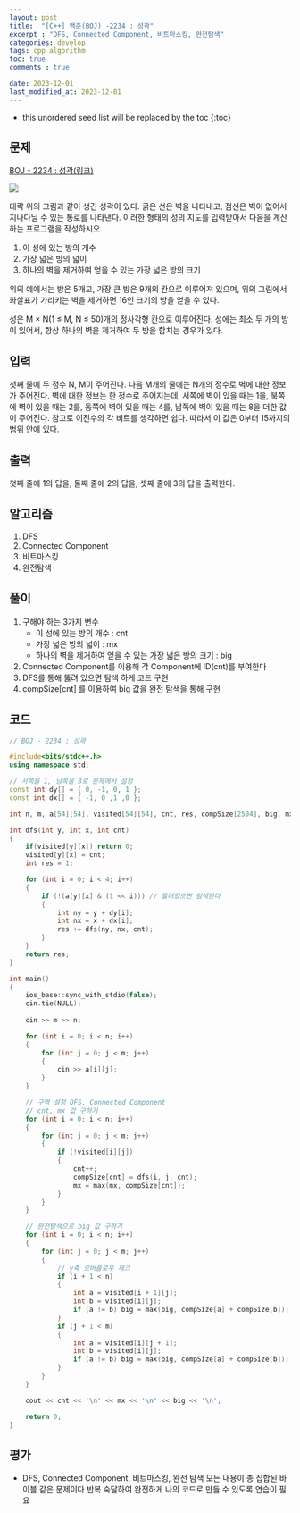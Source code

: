 ```yaml
---
layout: post
title:  "[C++] 백준(BOJ) -2234 : 성곽"
excerpt : "DFS, Connected Component, 비트마스킹, 완전탐색"
categories: develop
tags: cpp algorithm
toc: true
comments : true

date: 2023-12-01
last_modified_at: 2023-12-01
---
```


* this unordered seed list will be replaced by the toc
{:toc}

## 문제 

[BOJ - 2234 : 성곽(링크)](https://www.acmicpc.net/problem/2234)

![](https://www.acmicpc.net/JudgeOnline/upload/201008/cas.PNG)  

대략 위의 그림과 같이 생긴 성곽이 있다. 굵은 선은 벽을 나타내고, 점선은 벽이 없어서 지나다닐 수 있는 통로를 나타낸다. 이러한 형태의 성의 지도를 입력받아서 다음을 계산하는 프로그램을 작성하시오.

1. 이 성에 있는 방의 개수
2. 가장 넓은 방의 넓이
3. 하나의 벽을 제거하여 얻을 수 있는 가장 넓은 방의 크기  

위의 예에서는 방은 5개고, 가장 큰 방은 9개의 칸으로 이루어져 있으며, 위의 그림에서 화살표가 가리키는 벽을 제거하면 16인 크기의 방을 얻을 수 있다.

성은 M × N(1 ≤ M, N ≤ 50)개의 정사각형 칸으로 이루어진다. 성에는 최소 두 개의 방이 있어서, 항상 하나의 벽을 제거하여 두 방을 합치는 경우가 있다.

## 입력
첫째 줄에 두 정수 N, M이 주어진다. 다음 M개의 줄에는 N개의 정수로 벽에 대한 정보가 주어진다. 벽에 대한 정보는 한 정수로 주어지는데, 서쪽에 벽이 있을 때는 1을, 북쪽에 벽이 있을 때는 2를, 동쪽에 벽이 있을 때는 4를, 남쪽에 벽이 있을 때는 8을 더한 값이 주어진다. 참고로 이진수의 각 비트를 생각하면 쉽다. 따라서 이 값은 0부터 15까지의 범위 안에 있다.

## 출력
첫째 줄에 1의 답을, 둘째 줄에 2의 답을, 셋째 줄에 3의 답을 출력한다.

## 알고리즘
  1. DFS
  2. Connected Component
  3. 비트마스킹
  4. 완전탐색

## 풀이
  1. 구해야 하는 3가지 변수
      - 이 성에 있는 방의 개수 : cnt
      - 가장 넓은 방의 넓이 : mx
      - 하나의 벽을 제거하여 얻을 수 있는 가장 넓은 방의 크기 : big
  2. Connected Component를 이용해 각 Component에 ID(cnt)를 부여한다
  3. DFS를 통해 뚫려 있으면 탐색 하게 코드 구현
  4. compSize[cnt] 를 이용하여 big 값을 완전 탐색을 통해 구현


## 코드  
```cpp
// BOJ - 2234 : 성곽

#include<bits/stdc++.h>
using namespace std;

// 서쪽을 1, 남쪽을 8로 문제에서 설정
const int dy[] = { 0, -1, 0, 1 };
const int dx[] = { -1, 0 ,1 ,0 };

int n, m, a[54][54], visited[54][54], cnt, res, compSize[2504], big, mx;

int dfs(int y, int x, int cnt)
{
	if(visited[y][x]) return 0;
	visited[y][x] = cnt;
	int res = 1;

	for (int i = 0; i < 4; i++)
	{
		if (!(a[y][x] & (1 << i))) // 뚫려있으면 탐색한다
		{
			int ny = y + dy[i];
			int nx = x + dx[i];
			res += dfs(ny, nx, cnt);
		}
	}
	return res;
}

int main()
{
	ios_base::sync_with_stdio(false);
	cin.tie(NULL);
	
	cin >> m >> n;

	for (int i = 0; i < n; i++)
	{
		for (int j = 0; j < m; j++)
		{
			cin >> a[i][j];
		}
	}

	// 구역 설정 DFS, Connected Component
	// cnt, mx 값 구하기
	for (int i = 0; i < n; i++)
	{
		for (int j = 0; j < m; j++)
		{
			if (!visited[i][j])
			{
				cnt++;
				compSize[cnt] = dfs(i, j, cnt);
				mx = max(mx, compSize[cnt]);
			}
		}
	}

	// 완전탐색으로 big 값 구하기
	for (int i = 0; i < n; i++)
	{
		for (int j = 0; j < m; j++)
		{
			// y축 오버플로우 체크
			if (i + 1 < n)
			{
				int a = visited[i + 1][j];
				int b = visited[i][j];
				if (a != b) big = max(big, compSize[a] + compSize[b]); // 다른 영역 일 때 벽 부수기고 big 값 비교 후 갱신
			}
			if (j + 1 < m)
			{
				int a = visited[i][j + 1];
				int b = visited[i][j];
				if (a != b) big = max(big, compSize[a] + compSize[b]);
			}
		}
	}

	cout << cnt << '\n' << mx << '\n' << big << '\n';

	return 0;
}
```

## 평가  
* DFS, Connected Component, 비트마스킹, 완전 탐색 모든 내용이 총 집합된 바이블 같은 문제이다 반복 숙달하여 완전하게 나의 코드로 만들 수 있도록 연습이 필요